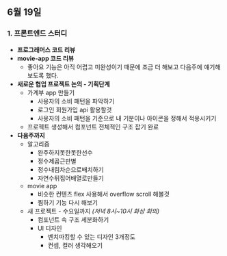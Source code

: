 ## 6월 19일
### 1. 프론트엔드 스터디
- **프로그래머스 코드 리뷰**
- **movie-app 코드 리뷰**
	- 좋아요 기능은 아직 어렵고 미완성이기 때문에 조금 더 해보고 다음주에 얘기해보도록 했다.
- **새로운 협업 프로젝트 논의 - 기획단계**
	- 가계부 app 만들기
		- 사용자의 소비 패턴을 파악하기
		- 로그인 회원가입 api  활용할것
		- 사용자의 소비 패턴을 기준으로 내 기분이나 아이콘을 정해서 적용시키기
	- 프로젝트 생성해서 컴포넌트 전체적인 구조 잡기 완료
- **다음주까지** 
	- 알고리즘
		- 완주하지못한못한선수
		- 정수제곱근판별
		- 정수내림차순으로배치하기
		- 자연수뒤집어배열로만들기
	- movie app
		- 비슷한 컨텐츠 flex 사용해서 overflow scroll 해볼것
		-  찜하기 기능 다시 해보기
	- 새 프로젝트 - 수요일까지 *(저녁 8시~10시 화상 회의)*	
		- 컴포넌트 속 구조 세분화하기
		- UI 디자인
			- 벤치마킹할 수 있는 디자인 3개정도
			- 컨셉, 컬러 생각해오기

